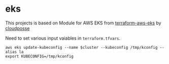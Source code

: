 # eks

This projects is based on Module for AWS EKS from [terraform-aws-eks](https://github.com/cloudposse/terraform-aws-eks) by [cloudposse](https://github.com/cloudposse)

Need to set various input vaiables in `terraform.tfvars`.

```
aws eks update-kubeconfig --name $cluster --kubeconfig /tmp/kconfig --alias la
export KUBECONFIG=/tmp/kconfig
```
